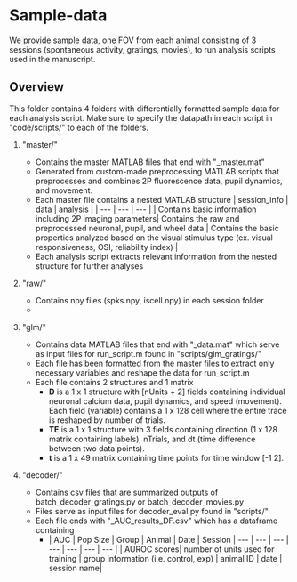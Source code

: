 # Sample-data 
We provide sample data, one FOV from each animal consisting of 3 sessions (spontaneous activity, gratings, movies), to run analysis scripts used in the manuscript. 

## Overview
This folder contains 4 folders with differentially formatted sample data for each analysis script.
Make sure to specify the datapath in each script in "code/scripts/" to each of the folders. 

1. "master/"
   - Contains the master MATLAB files that end with "_master.mat"
   - Generated from custom-made preprocessing MATLAB scripts that preprocesses and combines 2P fluorescence data, pupil dynamics, and movement. 
   - Each master file contains a nested MATLAB structure
     | session_info   | data    | analysis       |
     | ---    | ---   | ---     |
     | Contains basic information including 2P imaging parameters| Contains the raw and preprocessed neuronal, pupil, and wheel data | Contains the basic properties analyzed based on the visual stimulus type (ex. visual responsiveness, OSI, reliability index) |
   - Each analysis script extracts relevant information from the nested structure for further analyses 

2. "raw/"
   - Contains npy files (spks.npy, iscell.npy) in each session folder
   - 
3. "glm/"
   - Contains data MATLAB files that end with "_data.mat" which serve as input files for run_script.m found in "scripts/glm_gratings/"
   - Each file has been formatted from the master files to extract only necessary variables and reshape the data for run_script.m
   - Each file contains 2 structures and 1 matrix
      - **D** is a 1 x 1 structure with [nUnits + 2] fields containing individual neuronal calcium data, pupil dynamics, and speed (movement). Each field (variable) contains a 1 x 128 cell where the entire trace is reshaped by number of trials.
      - **TE** is a 1 x 1 structure with 3 fields containing direction (1 x 128 matrix containing labels), nTrials, and dt (time difference between two data points).
      - **t** is a 1 x 49 matrix containing time points for time window [-1 2].
4. "decoder/"
   - Contains csv files that are summarized outputs of batch_decoder_gratings.py or batch_decoder_movies.py
   - Files serve as input files for decoder_eval.py found in "scripts/"
   - Each file ends with "_AUC_results_DF.csv" which has a dataframe containing
      - | AUC   | Pop Size | Group | Animal | Date | Session
        | --- | ---   | ---  | --- | --- | --- | --- |
        | AUROC scores| number of units used for training | group information (i.e. control, exp) | animal ID | date | session name|
